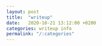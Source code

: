 ```yaml
---
layout: post
title:  "writeup"
date:   2020-10-21 13:12:00 +0200
categories: writeup info
permalink: "/:categories"
---
```

